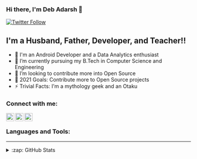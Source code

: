 ### Hi there, I'm Deb Adarsh 👋

[![Twitter Follow](https://img.shields.io/twitter/follow/codeSTACKr?color=1DA1F2&logo=twitter&style=for-the-badge)](https://twitter.com/intent/follow?original_referer=https%3A%2F%2Fgithub.com%2FcodeSTACKr&screen_name=codeSTACKr)

## I'm a Husband, Father, Developer, and Teacher!!

- 🔭 I'm an Android Developer and a Data Analytics enthusiast
- 🌱 I’m currently pursuing my B.Tech in Computer Science and Engineering
- 👯 I’m looking to contribute more into Open Source
- 🥅 2021 Goals: Contribute more to Open Source projects
- ⚡ Trivial Facts: I'm a mythology geek and an Otaku

### Connect with me:


[<img align="left" alt="codeSTACKr | Twitter" width="22px" src="https://cdn.jsdelivr.net/npm/simple-icons@v3/icons/twitter.svg" />][twitter]
[<img align="left" alt="codeSTACKr | LinkedIn" width="22px" src="https://cdn.jsdelivr.net/npm/simple-icons@v3/icons/linkedin.svg" />][linkedin]
[<img align="left" alt="codeSTACKr | Instagram" width="22px" src="https://cdn.jsdelivr.net/npm/simple-icons@v3/icons/instagram.svg" />][instagram]

<br />

### Languages and Tools:

---


<details>
  <summary>:zap: GitHub Stats</summary>

  <img align="left" alt="Adarshh7's GitHub Stats" src="https://github-readme-stats.Adasrhh7.vercel.app/api?username=Adarshh7&show_icons=true&hide_border=true" />
  


</details>


[twitter]: https://twitter.com/codeSTACKr
[youtube]: https://youtube.com/codeSTACKr
[instagram]: https://instagram.com/codeSTACKr
[linkedin]: https://linkedin.com/in/codeSTACKr


